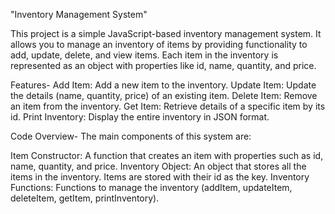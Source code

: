 "Inventory Management System"

This project is a simple JavaScript-based inventory management system. It allows you to manage an inventory of items by providing functionality to add, update, delete, and view items. Each item in the inventory is represented as an object with properties like id, name, quantity, and price.

Features- 
Add Item: Add a new item to the inventory.
Update Item: Update the details (name, quantity, price) of an existing item.
Delete Item: Remove an item from the inventory.
Get Item: Retrieve details of a specific item by its id.
Print Inventory: Display the entire inventory in JSON format.

Code Overview-
The main components of this system are:

Item Constructor: A function that creates an item with properties such as id, name, quantity, and price.
Inventory Object: An object that stores all the items in the inventory. Items are stored with their id as the key.
Inventory Functions: Functions to manage the inventory (addItem, updateItem, deleteItem, getItem, printInventory).
